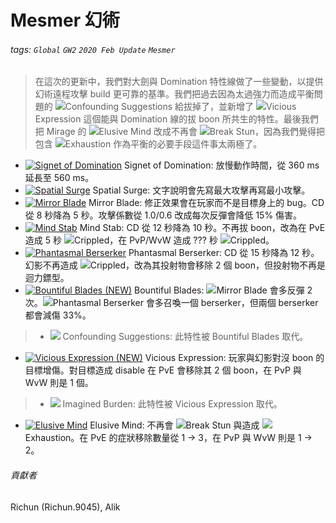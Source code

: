 # Mesmer 幻術

###### tags: `Global` `GW2` `2020 Feb Update` `Mesmer`

> 在這次的更新中，我們對大劍與 Domination 特性線做了一些變動，以提供幻術遠程攻擊 build 更可靠的基準。我們把過去因為太過強力而造成平衡問題的 ![][confounding suggestions 20]Confounding Suggestions 給拔掉了，並新增了 ![][vicious expression 20]Vicious Expression 這個能與 Domination 線的拔 boon 所共生的特性。最後我們把 Mirage 的 ![][elusive mind 20]Elusive Mind 改成不再會 ![][breakstun]Break Stun，因為我們覺得把包含 ![][exhaustion]Exhaustion 作為平衡的必要手段這件事太兩極了。

* [![Signet of Domination][signet of domination]][signet of domination wiki] Signet of Domination: 放慢動作時間，從 360 ms 延長至 560 ms。
* [![Spatial Surge][spatial surge]][spatial surge wiki] Spatial Surge: 文字說明會先寫最大攻擊再寫最小攻擊。
* [![Mirror Blade][mirror blade]][mirror blade wiki] Mirror Blade: 修正效果會在玩家而不是目標身上的 bug。CD 從 8 秒降為 5 秒。攻擊係數從 1.0/0.6 改成每次反彈會降低 15% 傷害。
* [![Mind Stab][mind stab]][mind stab wiki] Mind Stab: CD 從 12 秒降為 10 秒。不再拔 boon，改為在 PvE 造成 5 秒 ![][crippled]Crippled，在 PvP/WvW 造成 ??? 秒 ![][crippled]Crippled。
* [![Phantasmal Berserker][phantasmal berserker]][phantasmal berserker wiki] Phantasmal Berserker: CD 從 15 秒降為 12 秒。幻影不再造成 ![][crippled]Crippled，改為其投射物會移除 2 個 boon，但投射物不再是迴力鏢型。
* [![Bountiful Blades (NEW)][bountiful blades]][bountiful blades wiki] Bountiful Blades: ![][mirror blade 20]Mirror Blade 會多反彈 2 次。![][phantasmal berserker 20]Phantasmal Berserker 會多召喚一個 berserker，但兩個 berserker 都會減傷 33%。
> * [![][confounding suggestions]][confounding suggestions wiki] Confounding Suggestions: 此特性被 Bountiful Blades 取代。
* [![Vicious Expression (NEW)][vicious expression]][vicious expression wiki] Vicious Expression: 玩家與幻影對沒 boon 的目標增傷。對目標造成 disable 在 PvE 會移除其 2 個 boon，在 PvP 與 WvW 則是 1 個。
> * [![][imagined burden]][imagined burden wiki] Imagined Burden: 此特性被 Vicious Expression 取代。
* [![Elusive Mind][elusive mind]][elusive mind wiki] Elusive Mind: 不再會 ![][breakstun]Break Stun 與造成 ![][exhaustion]Exhaustion。在 PvE 的症狀移除數量從 1 -> 3，在 PvP 與 WvW 則是 1 -> 2。

###### 貢獻者
Richun (Richun.9045), Alik

[底下這些別動，上面才是正文]: https://wiki.guildwars2.com

[aegis]: https://wiki.guildwars2.com/images/thumb/e/e5/Aegis.png/20px-Aegis.png
[alarcity]: https://wiki.guildwars2.com/images/thumb/4/4c/Alacrity.png/20px-Alacrity.png
[fury]: https://wiki.guildwars2.com/images/thumb/4/46/Fury.png/20px-Fury.png
[might]: https://wiki.guildwars2.com/images/thumb/7/7c/Might.png/20px-Might.png
[protection]: https://wiki.guildwars2.com/images/thumb/6/6c/Protection.png/20px-Protection.png
[quickness]: https://wiki.guildwars2.com/images/thumb/b/b4/Quickness.png/20px-Quickness.png
[regeneration]: https://wiki.guildwars2.com/images/thumb/5/53/Regeneration.png/20px-Regeneration.png
[resistance]: https://wiki.guildwars2.com/images/thumb/4/4b/Resistance.png/20px-Resistance.png
[retaliation]: https://wiki.guildwars2.com/images/thumb/5/53/Retaliation.png/20px-Retaliation.png
[stability]: https://wiki.guildwars2.com/images/thumb/a/ae/Stability.png/20px-Stability.png
[swiftness]: https://wiki.guildwars2.com/images/thumb/a/af/Swiftness.png/20px-Swiftness.png
[vigor]: https://wiki.guildwars2.com/images/thumb/f/f4/Vigor.png/20px-Vigor.png
[bleeding]: https://wiki.guildwars2.com/images/thumb/3/33/Bleeding.png/20px-Bleeding.png
[burning]: https://wiki.guildwars2.com/images/thumb/4/45/Burning.png/20px-Burning.png
[confusion]: https://wiki.guildwars2.com/images/thumb/e/e6/Confusion.png/20px-Confusion.png
[poisoned]: https://wiki.guildwars2.com/images/thumb/1/11/Poisoned.png/20px-Poisoned.png
[torment]: https://wiki.guildwars2.com/images/thumb/0/08/Torment.png/20px-Torment.png
[blinded]: https://wiki.guildwars2.com/images/thumb/3/33/Blinded.png/20px-Blinded.png
[chilled]: https://wiki.guildwars2.com/images/thumb/a/a6/Chilled.png/20px-Chilled.png
[crippled]: https://wiki.guildwars2.com/images/thumb/f/fb/Crippled.png/20px-Crippled.png
[fear]: https://wiki.guildwars2.com/images/thumb/e/e6/Fear.png/20px-Fear.png
[immobile]: https://wiki.guildwars2.com/images/thumb/3/32/Immobile.png/20px-Immobile.png
[slow]: https://wiki.guildwars2.com/images/thumb/f/f5/Slow.png/20px-Slow.png
[taunt]: https://wiki.guildwars2.com/images/thumb/c/cc/Taunt.png/20px-Taunt.png
[weakness]: https://wiki.guildwars2.com/images/thumb/f/f9/Weakness.png/20px-Weakness.png
[vulnerability]: https://wiki.guildwars2.com/images/thumb/a/af/Vulnerability.png/20px-Vulnerability.png
[stealth]: https://wiki.guildwars2.com/images/thumb/1/19/Stealth.png/20px-Stealth.png
[revealed]: https://wiki.guildwars2.com/images/thumb/d/db/Revealed.png/20px-Revealed.png
[daze]: https://wiki.guildwars2.com/images/thumb/7/79/Daze.png/20px-Daze.png
[stun]: https://wiki.guildwars2.com/images/thumb/9/97/Stun.png/20px-Stun.png
[knockdown]: https://wiki.guildwars2.com/images/thumb/3/36/Knockdown.png/20px-Knockdown.png
[pull]: https://wiki.guildwars2.com/images/thumb/a/a4/Radius.png/20px-Radius.png
[knockback]: https://wiki.guildwars2.com/images/thumb/c/ca/Knockback.png/20px-Knockback.png
[launch]: https://wiki.guildwars2.com/images/thumb/6/68/Launch.png/20px-Launch.png
[float]: https://wiki.guildwars2.com/images/thumb/c/c8/Float.png/20px-Float.png
[sink]: https://wiki.guildwars2.com/images/thumb/6/66/Sink.png/20px-Sink.png
[superspeed]: https://wiki.guildwars2.com/images/thumb/1/1a/Super_Speed.png/20px-Super_Speed.png
[breakstun]: https://wiki.guildwars2.com/images/thumb/7/7a/Breaks_stun.png/20px-Breaks_stun.png
[barrier]: https://wiki.guildwars2.com/images/thumb/c/cc/Barrier.png/20px-Barrier.png
[chaos aura]: https://wiki.guildwars2.com/images/thumb/1/1b/Chaos_Armor.png/20px-Chaos_Armor.png
[dark aura]: https://wiki.guildwars2.com/images/thumb/e/ef/Dark_Aura.png/20px-Dark_Aura.png
[fire aura]: https://wiki.guildwars2.com/images/thumb/1/18/Fire_Shield.png/20px-Fire_Shield.png
[frost aura]: https://wiki.guildwars2.com/images/thumb/6/68/Frost_Aura.png/20px-Frost_Aura.png
[light aura]: https://wiki.guildwars2.com/images/thumb/5/5a/Light_Aura.png/20px-Light_Aura.png
[magnetic aura]: https://wiki.guildwars2.com/images/thumb/5/5a/Magnetic_Aura.png/20px-Magnetic_Aura.png
[shocking aura]: https://wiki.guildwars2.com/images/thumb/3/31/Shocking_Aura.png/20px-Shocking_Aura.png
[confounding suggestions 20]: https://wiki.guildwars2.com/images/thumb/f/f6/Confounding_Suggestions.png/20px-Confounding_Suggestions.png
[confounding suggestions]: https://wiki.guildwars2.com/images/thumb/f/f6/Confounding_Suggestions.png/32px-Confounding_Suggestions.png
[elusive mind 20]: https://wiki.guildwars2.com/images/thumb/4/4c/Elusive_Mind.png/20px-Elusive_Mind.png
[elusive mind]: https://wiki.guildwars2.com/images/thumb/4/4c/Elusive_Mind.png/32px-Elusive_Mind.png
[exhaustion]: https://wiki.guildwars2.com/images/thumb/8/88/Exhaustion.png/20px-Exhaustion.png
[signet of domination]: https://wiki.guildwars2.com/images/thumb/3/3b/Signet_of_Domination.png/32px-Signet_of_Domination.png
[spatial surge]: https://wiki.guildwars2.com/images/thumb/8/87/Spatial_Surge.png/32px-Spatial_Surge.png
[mirror blade]: https://wiki.guildwars2.com/images/thumb/6/60/Mirror_Blade.png/32px-Mirror_Blade.png
[mirror blade 20]: https://wiki.guildwars2.com/images/thumb/6/60/Mirror_Blade.png/20px-Mirror_Blade.png
[mind stab]: https://wiki.guildwars2.com/images/thumb/d/de/Mind_Stab.png/32px-Mind_Stab.png
[phantasmal berserker]: https://wiki.guildwars2.com/images/thumb/e/e8/Phantasmal_Berserker.png/32px-Phantasmal_Berserker.png
[phantasmal berserker 20]: https://wiki.guildwars2.com/images/thumb/e/e8/Phantasmal_Berserker.png/20px-Phantasmal_Berserker.png
[bountiful blades]: https://wiki.guildwars2.com/images/thumb/7/74/Skill.png/32px-Skill.png
[vicious expression]: https://wiki.guildwars2.com/images/thumb/7/74/Skill.png/32px-Skill.png
[vicious expression 20]: https://wiki.guildwars2.com/images/thumb/7/74/Skill.png/32px-Skill.png
[imagined burden]: https://wiki.guildwars2.com/images/thumb/3/3c/Imagined_Burden.png/32px-Imagined_Burden.png

[signet of domination wiki]: https://wiki.guildwars2.com/wiki/Signet_of_Domination
[spatial surge wiki]: https://wiki.guildwars2.com/wiki/Spatial_Surge
[mirror blade wiki]: https://wiki.guildwars2.com/wiki/Mirror_Blade
[mind stab wiki]: https://wiki.guildwars2.com/wiki/Mind_Stab
[phantasmal berserker wiki]: https://wiki.guildwars2.com/wiki/Phantasmal_Berserker
[bountiful blades wiki]: https://wiki.guildwars2.com/wiki/Bountiful_Blades
[confounding suggestions wiki]: https://wiki.guildwars2.com/wiki/Confounding_Suggestions
[vicious expression wiki]: https://wiki.guildwars2.com/wiki/Confounding_Suggestions
[imagined burden wiki]: https://wiki.guildwars2.com/wiki/Imagined_Burden
[elusive mind wiki]: https://wiki.guildwars2.com/images/4/4c/Elusive_Mind.png
